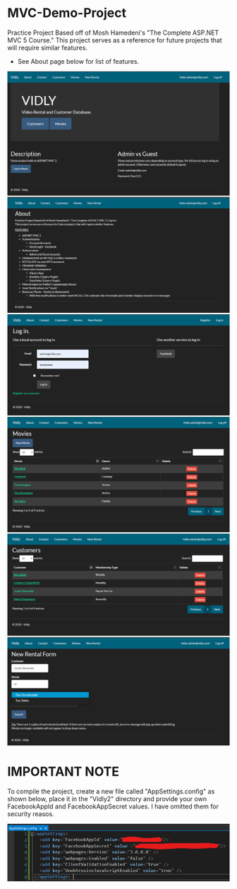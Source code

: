 # MVC-Demo-Project

Practice Project Based off of Mosh Hamedeni's "The Complete ASP.NET MVC 5 Course."
This project serves as a reference for future projects that will require similar features.
- See About page below for list of features.

<img src="/Pictures/Home.png">


<img src="/Pictures/About.png">


<img src="/Pictures/Log in Screen.png">


<img src="/Pictures/Movies.png">


<img src="/Pictures/Customers.png">


<img src="/Pictures/Rental Form.png">


# IMPORTANT NOTE
To compile the project, create a new file called "AppSettings.config" as shown below, place it in the "Vidly2" directory and provide your own FacebookAppId and FacebookAppSecret values. I have omitted them for security reasos.

<img src="/Pictures/AppSettings.png">
